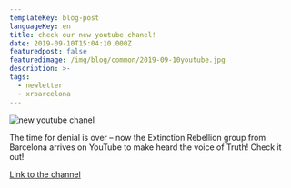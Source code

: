 ```yaml
---
templateKey: blog-post
languageKey: en
title: check our new youtube chanel!
date: 2019-09-10T15:04:10.000Z
featuredpost: false
featuredimage: /img/blog/common/2019-09-10youtube.jpg
description: >-
tags:
  - newletter
  - xrbarcelona
---
```


![new youtube chanel](/img/blog/common/2019-09-10youtube.jpg)

The time for denial is over – now the Extinction Rebellion group from Barcelona arrives on YouTube to make heard the voice of Truth! Check it out!

[Link to the channel](https://www.youtube.com/channel/UCBnq8mEEDZ4Cs1-exn_HPFg)
